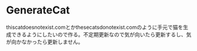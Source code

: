 # GenerateCat
thiscatdoesnotexist.comとかthesecatsdonotexist.comのように手元で猫を生成できるようにしたいので作る。不定期更新なので気が向いたら更新するし、気が向かなかったら更新しません。
